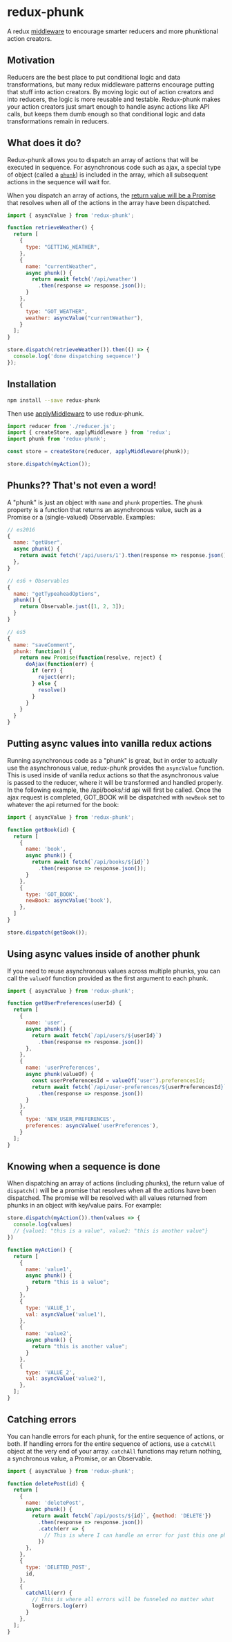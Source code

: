 # redux-phunk
A redux [middleware](http://redux.js.org/docs/advanced/Middleware.html) to encourage smarter reducers and more phunktional action creators.

## Motivation
Reducers are the best place to put conditional logic and data transformations, but many redux middleware patterns encourage putting that stuff into action creators. By moving logic out of action creators and into reducers, the logic is more reusable and testable. Redux-phunk makes your action creators just smart enough to handle async actions like API calls, but keeps them dumb enough so that conditional logic and data transformations remain in reducers.

## What does it do?
Redux-phunk allows you to dispatch an array of actions that will be executed in sequence. For asynchronous code such as ajax, a special type of object (called a [`phunk`](#phunks-thats-not-even-a-word)) is included in the array, which all subsequent actions in the sequence will wait for.

When you dispatch an array of actions, the [return value will be a Promise](#knowing-when-a-sequence-is-done) that resolves when all of the actions in the array have been dispatched.

```js
import { asyncValue } from 'redux-phunk';

function retrieveWeather() {
  return [
    {
      type: "GETTING_WEATHER",
    },
    {
      name: "currentWeather",
      async phunk() {
        return await fetch('/api/weather')
          .then(response => response.json());
      }
    },
    {
      type: "GOT_WEATHER",
      weather: asyncValue("currentWeather"),
    }
  ];
}

store.dispatch(retrieveWeather()).then(() => {
  console.log('done dispatching sequence!')
});
```

## Installation
```bash
npm install --save redux-phunk
```
Then use [applyMiddleware](http://redux.js.org/docs/api/applyMiddleware.html) to use redux-phunk.
```js
import reducer from './reducer.js';
import { createStore, applyMiddleware } from 'redux';
import phunk from 'redux-phunk';

const store = createStore(reducer, applyMiddleware(phunk));

store.dispatch(myAction());
```

## Phunks?? That's not even a word!
A "phunk" is just an object with `name` and `phunk` properties. The `phunk` property is a function that returns an asynchronous value, such as a Promise or a (single-valued) Observable. Examples:

```js
// es2016
{
  name: "getUser",
  async phunk() {
    return await fetch('/api/users/1').then(response => response.json());
  },
}
```
```js
// es6 + Observables
{
  name: "getTypeaheadOptions",
  phunk() {
    return Observable.just([1, 2, 3]);
  }
}
```
```js
// es5
{
  name: "saveComment",
  phunk: function() {
    return new Promise(function(resolve, reject) {
      doAjax(function(err) {
        if (err) {
          reject(err);
        } else {
          resolve()
        }
      }
    }
  }
}
```

## Putting async values into vanilla redux actions
Running asynchronous code as a "phunk" is great, but in order to actually use the asynchronous value, redux-phunk provides the `asyncValue` function. This is used inside of vanilla redux actions so that the asynchronous value is passed to the reducer, where it will be transformed and handled properly. In the following example, the /api/books/:id api will first be called. Once the ajax request is completed, GOT_BOOK will be dispatched with `newBook` set to whatever the api returned for the book:

```js
import { asyncValue } from 'redux-phunk';

function getBook(id) {
  return [
    {
      name: 'book',
      async phunk() {
        return await fetch(`/api/books/${id}`)
          .then(response => response.json());
      }
    },
    {
      type: 'GOT_BOOK',
      newBook: asyncValue('book'),
    },
  ]
}

store.dispatch(getBook());
```

## Using async values inside of another phunk
If you need to reuse asynchronous values across multiple phunks, you can call the `valueOf` function provided as the first argument to each phunk.
```js
import { asyncValue } from 'redux-phunk';

function getUserPreferences(userId) {
  return [
    {
      name: 'user',
      async phunk() {
        return await fetch(`/api/users/${userId}`)
          .then(response => response.json())
      },
    },
    {
      name: 'userPreferences',
      async phunk(valueOf) {
        const userPreferencesId = valueOf('user').preferencesId;
        return await fetch(`/api/user-preferences/${userPreferencesId}`)
          .then(response => response.json())
      }
    },
    {
      type: 'NEW_USER_PREFERENCES',
      preferences: asyncValue('userPreferences'),
    }
  ];
}
```

## Knowing when a sequence is done
When dispatching an array of actions (including phunks), the return value of `dispatch()` will be a promise that resolves when all the actions have been dispatched. The promise will be resolved with all values returned from phunks in an object with key/value pairs. For example:

```js
store.dispatch(myAction()).then(values => {
  console.log(values)
  // {value1: "this is a value", value2: "this is another value"}
})

function myAction() {
  return [
    {
      name: 'value1',
      async phunk() {
        return "this is a value";
      }
    },
    {
      type: 'VALUE_1',
      val: asyncValue('value1'),
    },
    {
      name: 'value2',
      async phunk() {
        return "this is another value";
      }
    },
    {
      type: 'VALUE_2',
      val: asyncValue('value2'),
    },
  ];
}
```

## Catching errors
You can handle errors for each phunk, for the entire sequence of actions, or both. If handling errors for the entire sequence of actions, use a `catchAll` object at the very end of your array. `catchAll` functions may return nothing, a synchronous value, a Promise, or an Observable.
```js
import { asyncValue } from 'redux-phunk';

function deletePost(id) {
  return [
    {
      name: 'deletePost',
      async phunk() {
        return await fetch(`/api/posts/${id}`, {method: 'DELETE'})
          .then(response => response.json())
          .catch(err => {
            // This is where I can handle an error for just this one phunk
          })
      },
    },
    {
      type: 'DELETED_POST',
      id,
    },
    {
      catchAll(err) {
        // This is where all errors will be funneled no matter what
        logErrors.log(err)
      }
    },
  ];
}
```
